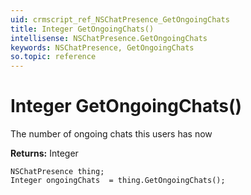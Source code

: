 ```yaml
---
uid: crmscript_ref_NSChatPresence_GetOngoingChats
title: Integer GetOngoingChats()
intellisense: NSChatPresence.GetOngoingChats
keywords: NSChatPresence, GetOngoingChats
so.topic: reference
---
```


# Integer GetOngoingChats()

The number of ongoing chats this users has now

**Returns:** Integer

```crmscript
NSChatPresence thing;
Integer ongoingChats  = thing.GetOngoingChats();
```

